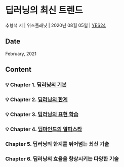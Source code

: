 # 딥러닝의 최신 트렌드
추형석 저 | 위즈플래닛 | 2020년 08월 05일 | [YES24](http://www.yes24.com/Product/Goods/91471013)

## Date
February, 2021

## Content
### :bulb: Chapter 1. [딥러닝의 기본](https://github.com/inyong37/Study/blob/master/II.%20Book/iii.%20Korean/딥러닝의%20최신%20트렌드/C01_BasicsOfDeepLearning.md)

### :bulb: Chapter 2. [딥러닝의 한계](https://github.com/inyong37/Study/blob/master/II.%20Book/iii.%20Korean/딥러닝의%20최신%20트렌드/C02_TheLimitationsOfDeepLearning.md)

### :bulb: Chapter 3. [딥러닝의 표현 학습](https://github.com/inyong37/Study/blob/master/II.%20Book/iii.%20Korean/딥러닝의%20최신%20트렌드/C03_RepresentationLearningOfDeepLearning.md)

### :bulb: Chapter 4. [딥마인드의 알파스타](https://github.com/inyong37/Study/blob/master/II.%20Book/iii.%20Korean/딥러닝의%20최신%20트렌드/C04_DeepMindAlphaStar.md)

### Chapter 5. 딥러닝의 한계를 뛰어넘는 최신 기술

### Chapter 6. 딥러닝의 효율을 향상시키는 다양한 기술
